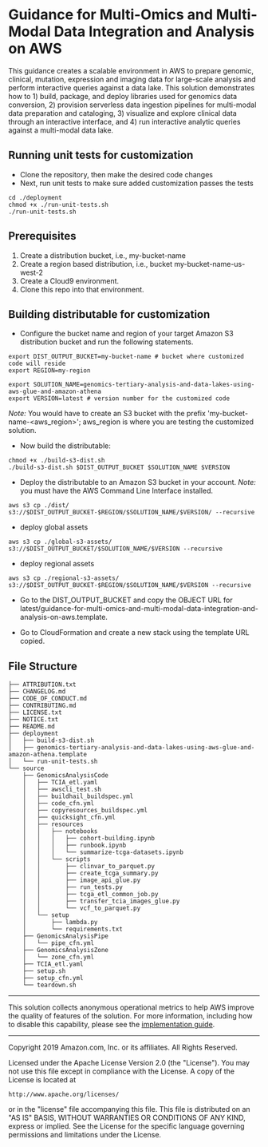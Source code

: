 # Guidance for Multi-Omics and Multi-Modal Data Integration and Analysis on AWS
This guidance creates a scalable environment in AWS to prepare genomic, clinical, mutation, expression and imaging data for large-scale analysis and perform interactive queries against a data lake. This solution demonstrates how to 1) build, package, and deploy libraries used for genomics data conversion, 2) provision serverless data ingestion pipelines for multi-modal data preparation and cataloging, 3) visualize and explore clinical data through an interactive interface, and 4) run interactive analytic queries against a multi-modal data lake.

## Running unit tests for customization
* Clone the repository, then make the desired code changes
* Next, run unit tests to make sure added customization passes the tests
```
cd ./deployment
chmod +x ./run-unit-tests.sh
./run-unit-tests.sh
```

## Prerequisites

1. Create a distribution bucket, i.e., my-bucket-name
2. Create a region based distribution, i.e., bucket my-bucket-name-us-west-2
3. Create a Cloud9 environment.
4. Clone this repo into that environment.

## Building distributable for customization
* Configure the bucket name and region of your target Amazon S3 distribution bucket and run the following statements.
```
export DIST_OUTPUT_BUCKET=my-bucket-name # bucket where customized code will reside
export REGION=my-region

export SOLUTION_NAME=genomics-tertiary-analysis-and-data-lakes-using-aws-glue-and-amazon-athena
export VERSION=latest # version number for the customized code
```
_Note:_ You would have to create an S3 bucket with the prefix 'my-bucket-name-<aws_region>'; aws_region is where you are testing the customized solution.

* Now build the distributable:
```
chmod +x ./build-s3-dist.sh
./build-s3-dist.sh $DIST_OUTPUT_BUCKET $SOLUTION_NAME $VERSION
```

* Deploy the distributable to an Amazon S3 bucket in your account. _Note:_ you must have the AWS Command Line Interface installed.
```
aws s3 cp ./dist/ s3://$DIST_OUTPUT_BUCKET-$REGION/$SOLUTION_NAME/$VERSION/ --recursive
```

* deploy global assets

```
aws s3 cp ./global-s3-assets/ s3://$DIST_OUTPUT_BUCKET/$SOLUTION_NAME/$VERSION --recursive
```

* deploy regional assets
 
```
aws s3 cp ./regional-s3-assets/ s3://$DIST_OUTPUT_BUCKET-$REGION/$SOLUTION_NAME/$VERSION --recursive
```

* Go to the DIST_OUTPUT_BUCKET and copy the OBJECT URL for latest/guidance-for-multi-omics-and-multi-modal-data-integration-and-analysis-on-aws.template.

* Go to CloudFormation and create a new stack using the template URL copied.

## File Structure

```
├── ATTRIBUTION.txt
├── CHANGELOG.md
├── CODE_OF_CONDUCT.md
├── CONTRIBUTING.md
├── LICENSE.txt
├── NOTICE.txt
├── README.md
├── deployment
│   ├── build-s3-dist.sh
│   ├── genomics-tertiary-analysis-and-data-lakes-using-aws-glue-and-amazon-athena.template
│   └── run-unit-tests.sh
└── source
    ├── GenomicsAnalysisCode
    │   ├── TCIA_etl.yaml
    │   ├── awscli_test.sh
    │   ├── buildhail_buildspec.yml
    │   ├── code_cfn.yml
    │   ├── copyresources_buildspec.yml
    │   ├── quicksight_cfn.yml
    │   ├── resources
    │   │   ├── notebooks
    │   │   │   ├── cohort-building.ipynb
    │   │   │   ├── runbook.ipynb
    │   │   │   └── summarize-tcga-datasets.ipynb
    │   │   └── scripts
    │   │       ├── clinvar_to_parquet.py
    │   │       ├── create_tcga_summary.py
    │   │       ├── image_api_glue.py
    │   │       ├── run_tests.py
    │   │       ├── tcga_etl_common_job.py
    │   │       ├── transfer_tcia_images_glue.py
    │   │       └── vcf_to_parquet.py
    │   └── setup
    │       ├── lambda.py
    │       └── requirements.txt
    ├── GenomicsAnalysisPipe
    │   └── pipe_cfn.yml
    ├── GenomicsAnalysisZone
    │   └── zone_cfn.yml
    ├── TCIA_etl.yaml
    ├── setup.sh
    ├── setup_cfn.yml
    └── teardown.sh
```

***

This solution collects anonymous operational metrics to help AWS improve the
quality of features of the solution. For more information, including how to disable
this capability, please see the [implementation guide](https://docs.aws.amazon.com/solutions/latest/guidance-for-multi-omics-and-multi-modal-data-integration-and-analysis-on-aws/appendix-i.html).

---

Copyright 2019 Amazon.com, Inc. or its affiliates. All Rights Reserved.

Licensed under the Apache License Version 2.0 (the "License"). You may not use this file except in compliance with the License. A copy of the License is located at

    http://www.apache.org/licenses/

or in the "license" file accompanying this file. This file is distributed on an "AS IS" BASIS, WITHOUT WARRANTIES OR CONDITIONS OF ANY KIND, express or implied. See the License for the specific language governing permissions and limitations under the License.
